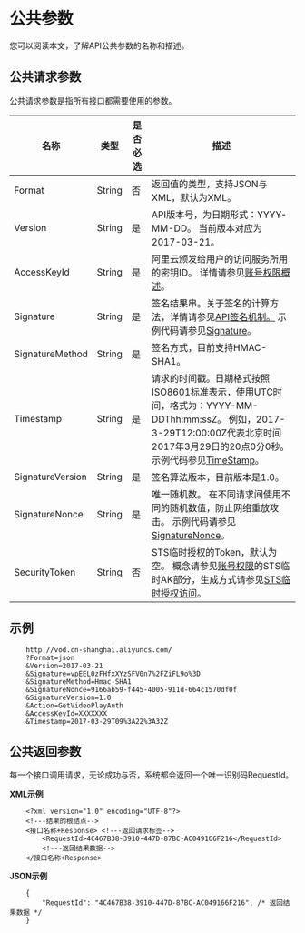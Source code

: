 公共参数 
=========================

您可以阅读本文，了解API公共参数的名称和描述。

公共请求参数 
---------------------------

公共请求参数是指所有接口都需要使用的参数。




|        名称        |   类型   | 是否必选 |                                                                                                        描述                                                                                                         |
|------------------|--------|------|-------------------------------------------------------------------------------------------------------------------------------------------------------------------------------------------------------------------|
| Format           | String | 否    | 返回值的类型，支持JSON与XML，默认为XML。                                                                                                                                                                                         |
| Version          | String | 是    | API版本号，为日期形式：YYYY-MM-DD。 当前版本对应为2017-03-21。                                                                                                                                                       |
| AccessKeyId      | String | 是    | 阿里云颁发给用户的访问服务所用的密钥ID。 详情请参见[账号权限概述]()。                                                                                                                                         |
| Signature        | String | 是    | 签名结果串。关于签名的计算方法，详情请参见[API签名机制。](/intl.zh-CN/服务端API/调用方式/签名机制.md) 示例代码请参见[Signature](/intl.zh-CN/服务端API/调用方式/签名机制.md)。                                       |
| SignatureMethod  | String | 是    | 签名方式，目前支持HMAC-SHA1。                                                                                                                                                                                               |
| Timestamp        | String | 是    | 请求的时间戳。日期格式按照ISO8601标准表示，使用UTC时间，格式为：YYYY-MM-DDThh:mm:ssZ。 例如，2017-3-29T12:00:00Z代表北京时间2017年3月29日的20点0分0秒。 示例代码参见[TimeStamp](/intl.zh-CN/服务端API/调用方式/签名机制.md)。 |
| SignatureVersion | String | 是    | 签名算法版本，目前版本是1.0。                                                                                                                                                                                                  |
| SignatureNonce   | String | 是    | 唯一随机数。 在不同请求间使用不同的随机数值，防止网络重放攻击。 示例代码请参见[SignatureNonce](/intl.zh-CN/服务端API/调用方式/签名机制.md)。                                                                     |
| SecurityToken    | String | 否    | STS临时授权的Token，默认为空。 概念请参见[账号权限]()的STS临时AK部分，生成方式请参见[STS临时授权访问]()。                                                                                           |



示例 
-----------------------

        http://vod.cn-shanghai.aliyuncs.com/
        ?Format=json 
        &Version=2017-03-21
        &Signature=vpEEL0zFHfxXYzSFV0n7%2FZiFL9o%3D 
        &SignatureMethod=Hmac-SHA1
        &SignatureNonce=9166ab59-f445-4005-911d-664c1570df0f
        &SignatureVersion=1.0
        &Action=GetVideoPlayAuth
        &AccessKeyId=XXXXXXX  
        &Timestamp=2017-03-29T09%3A22%3A32Z
    		



公共返回参数 
---------------------------

每一个接口调用请求，无论成功与否，系统都会返回一个唯一识别码RequestId。

**XML示例** 

        <?xml version="1.0" encoding="UTF-8"?>
        <!---结果的根结点--> 
        <接口名称+Response> <!---返回请求标签-->
        	<RequestId>4C467B38-3910-447D-87BC-AC049166F216</RequestId>
            <!---返回结果数据--> 
        </接口名称+Response>
    		



**JSON示例** 

        {
    		"RequestId": "4C467B38-3910-447D-87BC-AC049166F216", /* 返回结果数据 */
        }
    		


